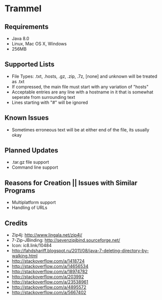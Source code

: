 Trammel
==========

Requirements
------------
- Java 8.0
- Linux, Mac OS X, Windows
- 256MB

Supported Lists
---------------
- File Types: .txt, .hosts, .gz, .zip, .7z, [none] and unknown will be treated as .txt
- If compressed, the main file must start with any variation of "hosts"
- Acceptable entries are any line with a hostname in it that is somewhat seperate from surrounding text
- Lines starting with "#" will be ignored

Known Issues
------------
- Sometimes erroneous text will be at either end of the file, its usually okay

Planned Updates
---------------
- .tar.gz file support
- Command line support

Reasons for Creation || Issues with Similar Programs
----------------------------------------------------
- Multiplatform support
- Handling of URLs

Credits
-------
- Zip4j: http://www.lingala.net/zip4j/
- 7-Zip-JBinding: http://sevenzipjbind.sourceforge.net/
- Icon: ic8.link/10484
- http://fahdshariff.blogspot.ru/2011/08/java-7-deleting-directory-by-walking.html
- http://stackoverflow.com/a/1418724
- http://stackoverflow.com/a/14656534
- http://stackoverflow.com/a/18974782
- http://stackoverflow.com/a/203992
- http://stackoverflow.com/a/23538961
- http://stackoverflow.com/a/4895572
- http://stackoverflow.com/a/5667402
